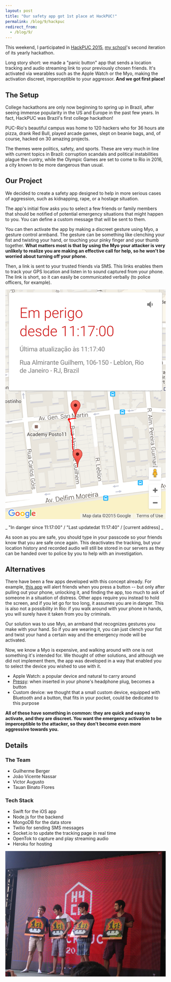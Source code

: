 ```yaml
---
layout: post
title: "Our safety app got 1st place at HackPUC!"
permalink: /blog/9/hackpuc
redirect_from:
  - /blog/9/
---
```


This weekend, I participated in [HackPUC 2015](http://hackpuc.com), [my school](http://www.puc-rio.br)'s second iteration of its yearly hackathon. 

Long story short: we made a "panic button" app that sends a location tracking and audio streaming link to your previously chosen friends. It's activated via wearables such as the Apple Watch or the Myo, making the activation discreet, imperceptible to your aggressor. **And we got first place!**


## The Setup

College hackathons are only now beginning to spring up in Brazil, after seeing immense popularity in the US and Europe in the past few years. In fact, HackPUC was Brazil's first college hackathon!

PUC-Rio's beautiful campus was home to 120 hackers who for 36 hours ate pizza, drank Red Bull, played arcade games, slept on beanie bags, and, of course, hacked on 30 amazing projects.

The themes were politics, safety, and sports. These are very much in line with current topics in Brazil: corruption scandals and political instabilities plague the cuntry, while the Olympic Games are set to come to Rio in 2016, a city known to be more dangerous than usual. 


## Our Project

We decided to create a safety app designed to help in more serious cases of aggression, such as kidnapping, rape, or a hostage situation.

The app's initial flow asks you to select a few friends or family members that should be notified of potential emergency situations that might happen to you. You can define a custom message that will be sent to them. 

You can then activate the app by making a discreet gesture using Myo, a gesture control armband. The gesture can be something like clenching your fist and twisting your hand, or touching your pinky finger and your thumb together. **What matters most is that by using the Myo your attacker is very unlikely to realize you are making an effective call for help, so he won't be worried about turning off your phone.**

Then, a link is sent to your trusted friends via SMS. This links enables them to track your GPS location and listen in to sound captured from your phone. The link is short, so it can easily be communicated verbally (to police officers, for example). 

![](/img/hackpuc-2.png)

_ "In danger since 11:17:00" / "Last updatedat 11:17:40" / [current address] _

As soon as you are safe, you should type in your passcode so your friends know that you are safe once again. This deactivates the tracking, but your location history and recorded audio will still be stored in our servers as they can be handed over to police by you to help with an investigation.


## Alternatives

There have been a few apps developed with this concept already. For example, [this app]() will alert friends when you press a button -- but only after pulling out your phone, unlocking it, and finding the app, too much to ask of someone in a situation of distress. Other apps require you instead to hold the screen, and if you let go for too long, it assumes you are in danger. This is also not a possibility in Rio: if you walk around with your phone in hands, you will surely have it taken from you by criminals.

Our solution was to use Myo, an armband that recognizes gestures you make with your hand. So if you are wearing it, you can just clench your fist and twist your hand a certain way and the emergency mode will be activated.

Now, we know a Myo is expensive, and walking around with one is not something it's intended for. We thought of other solutions, and although we did not implement them, the app was developed in a way that enabled you to select the device you wished to use with it. 

* Apple Watch: a popular device and natural to carry around
* [Pressy](http://get.pressybutton.com/): when inserted in your phone's headphone plug, becomes a button
* Custom device: we thought that a small custom device, equipped with Bluetooth and a button, that fits in your pocket, could be dedicated to this purpose

**All of these have something in common: they are quick and easy to activate, and they are discreet. You want the emergency activation to be imperceptible to the attacker, so they don't become even more aggressive towards you.**

## Details

### The Team

* Guilherme Berger
* João Vicente Nassar
* Victor Augusto
* Tauan Binato Flores

### Tech Stack

* Swift for the iOS app
* Node.js for the backend
* MongoDB for the data store
* Twilio for sending SMS messages
* Socket.io to update the tracking page in real time
* OpenTok to capture and play streaming audio
* Heroku for hosting

![](/img/hackpuc-1.jpg)